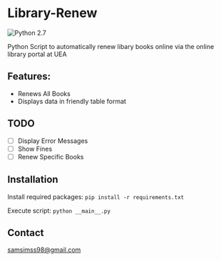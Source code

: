 # Library-Renew

![Python 2.7](https://img.shields.io/badge/python-2.7-blue.svg)

Python Script to automatically renew libary books online via the online library portal at UEA

## Features:

* Renews All Books
* Displays data in friendly table format

## TODO

- [ ] Display Error Messages
- [ ] Show Fines
- [ ] Renew Specific Books

## Installation

Install required packages:
`pip install -r requirements.txt`

Execute script:
`python __main__.py`

## Contact
samsimss98@gmail.com




